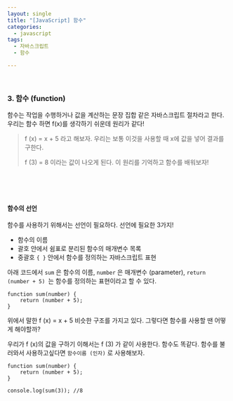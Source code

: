 ```yaml
---
layout: single
title: "[JavaScript] 함수"
categories:
  - javascript
tags:
  - 자바스크립트  
  - 함수   

---
```


<br/>

### 3. 함수 (function)

 함수는 작업을 수행하거나 값을 계산하는 문장 집합 같은 자바스크립트 절차라고 한다. 우리는 함수 하면 f(x)를 생각하기 쉬운데 원리가 같다! 

> f (x) = x + 5 라고 해보자. 우리는 보통 이것을 사용할 때 x에 값을 넣어 결과를 구한다. 
>
> f (3) = 8 이라는 값이 나오게 된다. 이 원리를 기억하고 함수를 배워보자! 

<br/><br/><br/>

#### 함수의 선언 

함수를 사용하기 위해서는 선언이 필요하다. 선언에 필요한 3가지!

- 함수의 이름
- 괄호 안에서 쉼표로 분리된 함수의 매개변수 목록 
- 중괄호 `{ }` 안에서 함수를 정의하는 자바스크립트 표현

아래 코드에서 `sum` 은 함수의 이름, `number` 은 매개변수 (parameter), `return (number + 5) `는 함수를 정의하는 표현이라고 할 수 있다.

```
function sum(number) { 
	return (number + 5);
}
```

위에서 말한 f (x) = x + 5 비슷한 구조를 가지고 있다.  그렇다면 함수를 사용할 땐 어떻게 해야할까?

우리가 f (x)의 값을 구하기 이해서는 f (3) 가 같이 사용한다. 함수도 똑같다. 함수를 불러와서 사용하고싶다면 `함수이름 (인자)` 로 사용해보자.

```
function sum(number) { 
	return (number + 5);
}

console.log(sum(3)); //8
```

<br/><br/><br/>
